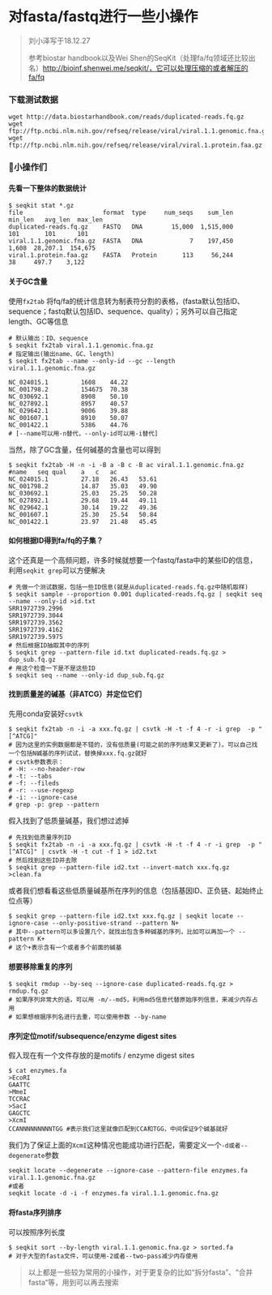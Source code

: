 # 对fasta/fastq进行一些小操作

> 刘小泽写于18.12.27
>
> 参考biostar handbook以及Wei Shen的SeqKit（处理fa/fq领域还比较出名）http://bioinf.shenwei.me/seqkit/，它可以处理压缩的或者解压的fa/fq

### 下载测试数据

```shell
wget http://data.biostarhandbook.com/reads/duplicated-reads.fq.gz
wget ftp://ftp.ncbi.nlm.nih.gov/refseq/release/viral/viral.1.1.genomic.fna.gz
wget ftp://ftp.ncbi.nlm.nih.gov/refseq/release/viral/viral.1.protein.faa.gz
```

### 小操作们

#### 先看一下整体的数据统计

```shell
$ seqkit stat *.gz
file                      format  type     num_seqs    sum_len  min_len   avg_len  max_len
duplicated-reads.fq.gz    FASTQ   DNA        15,000  1,515,000      101       101      101
viral.1.1.genomic.fna.gz  FASTA   DNA             7    197,450    1,608  28,207.1  154,675
viral.1.protein.faa.gz    FASTA   Protein       113     56,244       38     497.7    3,122
```

#### 关于GC含量

使用`fx2tab` 将fq/fa的统计信息转为制表符分割的表格，(fasta默认包括ID、sequence；fastq默认包括ID、sequence、quality）；另外可以自己指定length、GC等信息

```shell
# 默认输出：ID、sequence
$ seqkit fx2tab viral.1.1.genomic.fna.gz
# 指定输出(输出name、GC、length)
$ seqkit fx2tab --name --only-id --gc --length 
viral.1.1.genomic.fna.gz

NC_024015.1			1608	44.22
NC_001798.2			154675	70.38
NC_030692.1			8908	50.10
NC_027892.1			8957	40.57
NC_029642.1			9006	39.88
NC_001607.1			8910	50.07
NC_001422.1			5386	44.76
# [--name可以用-n替代，--only-id可以用-i替代]
```

当然，除了GC含量，任何碱基的含量也可以得到

```shell
$ seqkit fx2tab -H -n -i -B a -B c -B ac viral.1.1.genomic.fna.gz
#name	seq	qual	a	c	ac
NC_024015.1			27.18	26.43	53.61
NC_001798.2			14.87	35.03	49.90
NC_030692.1			25.03	25.25	50.28
NC_027892.1			29.68	19.44	49.11
NC_029642.1			30.14	19.22	49.36
NC_001607.1			25.30	25.54	50.84
NC_001422.1			23.97	21.48	45.45
```

#### 如何根据ID得到fa/fq的子集？

这个还真是一个高频问题，许多时候就想要一个fastq/fasta中的某些ID的信息，利用`seqkit grep`可以方便解决

```shell
# 先做一个测试数据，包括一些ID信息(就是从duplicated-reads.fq.gz中随机取样)
$ seqkit sample --proportion 0.001 duplicated-reads.fq.gz | seqkit seq --name --only-id >id.txt
SRR1972739.2996
SRR1972739.3044
SRR1972739.3562
SRR1972739.4162
SRR1972739.5975
# 然后根据ID抽取其中的序列
$ seqkit grep --pattern-file id.txt duplicated-reads.fq.gz > dup_sub.fq.gz
# 用这个检查一下是不是这些ID
$ seqkit seq --name --only-id dup_sub.fq.gz
```

#### 找到质量差的碱基（非ATCG）并定位它们

先用conda安装好`csvtk` 

```shell
$ seqkit fx2tab -n -i -a xxx.fq.gz | csvtk -H -t -f 4 -r -i grep  -p "[^ATCG]"
# 因为这里的实例数据都是不错的，没有低质量(可能之前的序列结果又更新了)。可以自己找一个包括N碱基的序列试试，替换掉xxx.fq.gz就好
# csvtk参数表示：
# -H: --no-header-row 
# -t: --tabs 
# -f: --fileds 
# -r: --use-regexp
# -i: --ignore-case
# grep -p: grep --pattern
```

假入找到了低质量碱基，我们想过滤掉

```shell
# 先找到低质量序列ID
$ seqkit fx2tab -n -i -a xxx.fq.gz | csvtk -H -t -f 4 -r -i grep  -p "[^ATCG]" | csvtk -H -t cut -f 1 > id2.txt
# 然后找到这些ID并去除
$ seqkit grep --pattern-file id2.txt --invert-match xxx.fq.gz >clean.fa
```

或者我们想看看这些低质量碱基所在序列的信息（包括基因ID、正负链、起始终止位点等）

```shell
$ seqkit grep --pattern-file id2.txt xxx.fq.gz | seqkit locate --ignore-case --only-positive-strand --pattern N+
# 其中--pattern可以多设置几个，就找出包含多种碱基的序列，比如可以再加一个 --pattern K+
# 这个+表示含有一个或者多个前面的碱基
```

#### 想要移除重复的序列

```shell
$ seqkit rmdup --by-seq --ignore-case duplicated-reads.fq.gz > rmdup.fq.gz
# 如果序列非常大的话，可以用 -m/--md5，利用md5信息代替原始序列信息，来减少内存占用
# 如果想根据序列名进行去重，可以使用参数 --by-name
```

#### 序列定位motif/subsequence/enzyme digest sites

假入现在有一个文件存放的是motifs / enzyme digest sites

```shell
$ cat enzymes.fa
>EcoRI
GAATTC
>MmeI
TCCRAC
>SacI
GAGCTC
>XcmI
CCANNNNNNNNNTGG #表示我们这里就像匹配到CCA和TGG，中间保证9个碱基就好
```

我们为了保证上面的`XcmI`这种情况也能成功进行匹配，需要定义一个`-d或者--degenerate`参数

```shell
seqkit locate --degenerate --ignore-case --pattern-file enzymes.fa viral.1.1.genomic.fna.gz
#或者
seqkit locate -d -i -f enzymes.fa viral.1.1.genomic.fna.gz
```

#### 将fasta序列排序

可以按照序列长度

```shell
$ seqkit sort --by-length viral.1.1.genomic.fna.gz > sorted.fa
# 对于大型的fasta文件，可以使用-2或者--two-pass减少内存使用
```

> 以上都是一些较为常用的小操作，对于更复杂的比如“拆分fasta”、“合并fasta“等，用到可以再去搜索